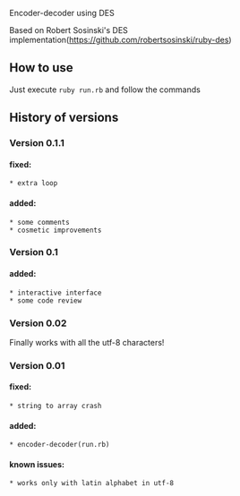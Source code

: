 Encoder-decoder using DES

Based on Robert Sosinski's DES implementation(https://github.com/robertsosinski/ruby-des)

## How to use
Just execute `ruby run.rb` and follow the commands


## History of versions

### Version 0.1.1
#### fixed:
	* extra loop
#### added:
	* some comments
	* cosmetic improvements
 	

### Version 0.1
#### added:
	* interactive interface
	* some code review

    
### Version 0.02
  Finally works with all the utf-8 characters!    


### Version 0.01

#### fixed: 
    * string to array crash
#### added:
    * encoder-decoder(run.rb)
#### known issues:
    * works only with latin alphabet in utf-8
